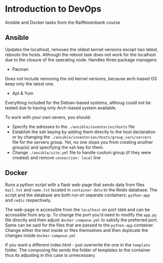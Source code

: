 # Introduction to DevOps

Ansible and Docker tasks from the Raiffeisenbank course

## Ansible
Updates the localhost, removes the oldest kernel versions except two latest, reboots the hosts. Although the reboot task does not work for the localhost due to the closure of the operating node.
Handles three package managers:

- Pacman

Does not include removing the old kernel versions, because arch-based OS keep only the latest one.

- Apt & Yum

Everything included for the Debian-based systems, althoug could not be tested due to having only Arch-based system available.

To work with your own severs, you should:

- Specify the adresses to the `./ansible/inventories/hosts` file
- Establish the ssh keying by adding them directly to the host declaration or by changing the `./ansible/inventories/hosts/group_vars/servers` file for the servers group. Yet, no one stops you from creating another group(s) and specifying the ssh key for them.
- Change `./ansible/site.yml` file to handle custom group (if they were created) and remove `connection: local` line

## Docker
Runs a python script with a flask web-page that sends data from files `mail.txt` and `name.txt` located in `container-data` to the Redis database. The script and the database are both run on separate containers: `python-app` and `redis` respectively.

The web-page is accessible from the `localhost` on port `5000` and can be accessible from any ip. To change the port you'd need to modify the `app.py` file directly and then adjust `docker-compose.yml` to satisfy the preferred port.
Same can be said for the files that are passed to the `python-app` container. Change either the text inside or files themselves and then duplicate the changes inside `docker-compose.yml`

If you want a different index.html - just overwrite the one in the `template` folder. The composing file sends the folder of templates to the container thus its adjusting in this case is unnecessary.
